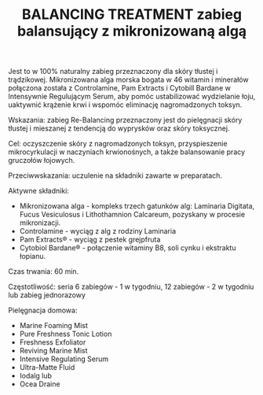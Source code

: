 ﻿---
layout: zabieg
title: BALANCING TREATMENT zabieg balansujący z mikronizowaną algą
price: 120
img: k24.jpg
---
Jest to w 100% naturalny zabieg przeznaczony dla skóry tłustej i trądzikowej. Mikronizowana alga morska bogata w 46 witamin i minerałów połączona została z Controlamine, Pam Extracts i Cytobill Bardane w Intensywnie Regulującym Serum, aby pomóc ustabilizować wydzielanie łoju, uaktywnić krążenie krwi i wspomóc eliminację nagromadzonych toksyn.

Wskazania:
zabieg Re-Balancing przeznaczony jest do pielęgnacji skóry tłustej i mieszanej z tendencją do wyprysków oraz skóry toksycznej.

Cel:
oczyszczenie skóry z nagromadzonych toksyn, przyspieszenie mikrocyrkulacji w naczyniach krwionośnych, a także balansowanie pracy gruczołów łojowych.

Przeciwwskazania: uczulenie na składniki zawarte w preparatach. 

Aktywne składniki:

- Mikronizowana alga - kompleks trzech gatunków alg: Laminaria Digitata, Fucus Vesiculosus i Lithothamnion Calcareum, pozyskany w procesie mikronizacji. 
- Controlamine - wyciąg z alg z rodziny Laminaria 
- Pam Extracts® - wyciąg z pestek grejpfruta 
- Cytobiol Bardane® - połączenie witaminy B8, soli cynku i ekstraktu łopianu. 

Czas trwania: 60 min.

Częstotliwość: seria 6 zabiegów - 1 w tygodniu, 12 zabiegów - 2 w tygodniu lub zabieg jednorazowy

Pielęgnacja domowa:

- Marine Foaming Mist
- Pure Freshness Tonic Lotion
- Freshness Exfoliator 
- Reviving Marine Mist 
- Intensive Regulating Serum 
- Ultra-Matte Fluid 
- Iodalg lub
- Ocea Draine